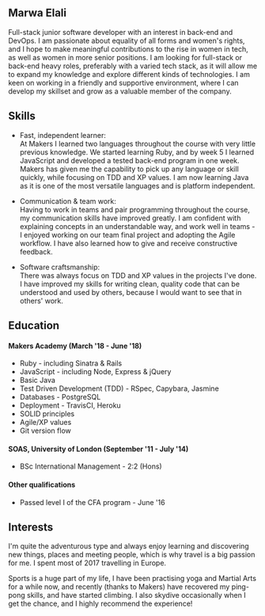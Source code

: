 ## Marwa Elali

Full-stack junior software developer with an interest in back-end and DevOps. I am passionate about equality of all forms and women's rights, and I hope to make meaningful contributions to the rise in women in tech, as well as women in more senior positions. I am looking for full-stack or back-end heavy roles, preferably with a varied tech stack, as it will allow me to expand my knowledge and explore different kinds of technologies. I am keen on working in a friendly and supportive environment, where I can develop my skillset and grow as a valuable member of the company.

## Skills
- Fast, independent learner:<br>
  At Makers I learned two languages throughout the course with very little previous knowledge. We started learning Ruby, and by week 5 I learned JavaScript and developed a tested back-end program in one week. Makers has given me the capability to pick up any language or skill quickly, while focusing on TDD and XP values. I am now learning Java as it is one of the most versatile languages and is platform independent.

- Communication & team work:<br>
  Having to work in teams and pair programming throughout the course, my communication skills have improved greatly. I am confident with explaining concepts in an understandable way, and work well in teams - I enjoyed working on our team final project and adopting the Agile workflow. I have also learned how to give and receive constructive feedback.

- Software craftsmanship:<br>
  There was always focus on TDD and XP values in the projects I've done. I have improved my skills for writing clean, quality code that can be understood and used by others, because I would want to see that in others' work.

## Education

#### Makers Academy (March '18 - June '18)

- Ruby - including Sinatra & Rails
- JavaScript - including Node, Express & jQuery
- Basic Java
- Test Driven Development (TDD) - RSpec, Capybara, Jasmine
- Databases - PostgreSQL
- Deployment - TravisCI, Heroku
- SOLID principles
- Agile/XP values
- Git version flow

#### SOAS, University of London (September '11 - July '14)

- BSc International Management - 2:2 (Hons)

#### Other qualifications

- Passed level I of the CFA program - June '16

## Interests

I'm quite the adventurous type and always enjoy learning and discovering new things, places and meeting people, which is why travel is a big passion for me. I spent most of 2017 travelling in Europe.

Sports is a huge part of my life, I have been practising yoga and Martial Arts for a while now, and recently (thanks to Makers) have recovered my ping-pong skills, and have started climbing. I also skydive occasionally when I get the chance, and I highly recommend the experience!
